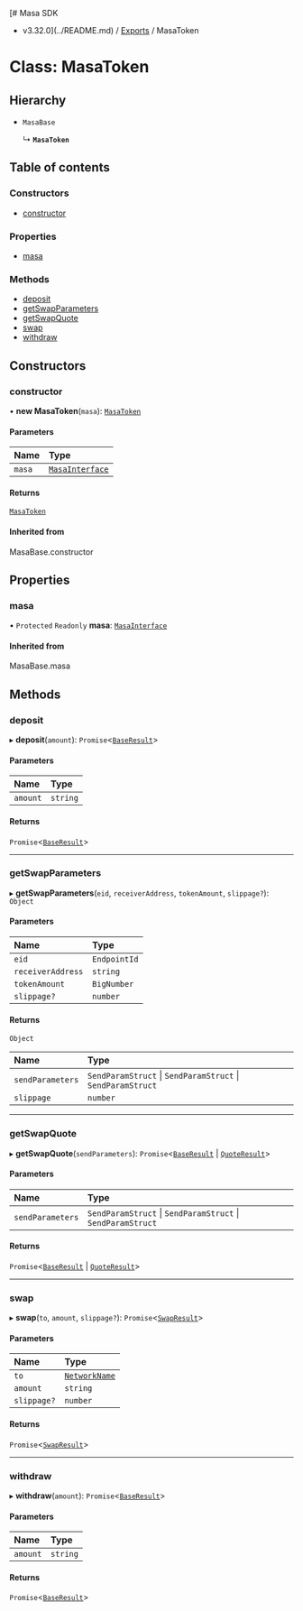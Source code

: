 [# Masa SDK
 - v3.32.0](../README.md) / [Exports](../modules.md) / MasaToken

# Class: MasaToken

## Hierarchy

- `MasaBase`

  ↳ **`MasaToken`**

## Table of contents

### Constructors

- [constructor](MasaToken.md#constructor)

### Properties

- [masa](MasaToken.md#masa)

### Methods

- [deposit](MasaToken.md#deposit)
- [getSwapParameters](MasaToken.md#getswapparameters)
- [getSwapQuote](MasaToken.md#getswapquote)
- [swap](MasaToken.md#swap)
- [withdraw](MasaToken.md#withdraw)

## Constructors

### constructor

• **new MasaToken**(`masa`): [`MasaToken`](MasaToken.md)

#### Parameters

| Name | Type |
| :------ | :------ |
| `masa` | [`MasaInterface`](../interfaces/MasaInterface.md) |

#### Returns

[`MasaToken`](MasaToken.md)

#### Inherited from

MasaBase.constructor

## Properties

### masa

• `Protected` `Readonly` **masa**: [`MasaInterface`](../interfaces/MasaInterface.md)

#### Inherited from

MasaBase.masa

## Methods

### deposit

▸ **deposit**(`amount`): `Promise`\<[`BaseResult`](../interfaces/BaseResult.md)\>

#### Parameters

| Name | Type |
| :------ | :------ |
| `amount` | `string` |

#### Returns

`Promise`\<[`BaseResult`](../interfaces/BaseResult.md)\>

___

### getSwapParameters

▸ **getSwapParameters**(`eid`, `receiverAddress`, `tokenAmount`, `slippage?`): `Object`

#### Parameters

| Name | Type |
| :------ | :------ |
| `eid` | `EndpointId` |
| `receiverAddress` | `string` |
| `tokenAmount` | `BigNumber` |
| `slippage?` | `number` |

#### Returns

`Object`

| Name | Type |
| :------ | :------ |
| `sendParameters` | `SendParamStruct` \| `SendParamStruct` \| `SendParamStruct` |
| `slippage` | `number` |

___

### getSwapQuote

▸ **getSwapQuote**(`sendParameters`): `Promise`\<[`BaseResult`](../interfaces/BaseResult.md) \| [`QuoteResult`](../interfaces/QuoteResult.md)\>

#### Parameters

| Name | Type |
| :------ | :------ |
| `sendParameters` | `SendParamStruct` \| `SendParamStruct` \| `SendParamStruct` |

#### Returns

`Promise`\<[`BaseResult`](../interfaces/BaseResult.md) \| [`QuoteResult`](../interfaces/QuoteResult.md)\>

___

### swap

▸ **swap**(`to`, `amount`, `slippage?`): `Promise`\<[`SwapResult`](../interfaces/SwapResult.md)\>

#### Parameters

| Name | Type |
| :------ | :------ |
| `to` | [`NetworkName`](../modules.md#networkname) |
| `amount` | `string` |
| `slippage?` | `number` |

#### Returns

`Promise`\<[`SwapResult`](../interfaces/SwapResult.md)\>

___

### withdraw

▸ **withdraw**(`amount`): `Promise`\<[`BaseResult`](../interfaces/BaseResult.md)\>

#### Parameters

| Name | Type |
| :------ | :------ |
| `amount` | `string` |

#### Returns

`Promise`\<[`BaseResult`](../interfaces/BaseResult.md)\>
